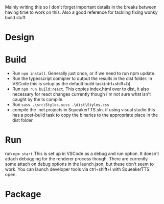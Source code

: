 Mainly writing this so I don't forget important details in the breaks between having time to work on this. 
Also a good reference for tackling fixing wonky build stuff.

# Design





# Build
* Run ```npm install```. Generally just once, or if we need to run npm update.
* Run the typesscript comipler to output the results in the dist folder. In VSCode this is setup as the default build task(ctrl+shift+b)
* Run ```npm run build:react```. This copies index.html over to dist, it also necessary for react changes currently though i'm not sure what isn't caught by the ts compile.
* Run ```sass .\src\Styles.scss .\dist\Styles.css```
* compile the .net projects in SqueakerTTS.sln. if using visual studio this has a post-build task to copy the binaries to the appropriate place in the dist folder.


# Run
run  ```npm start```
This is set up in VSCode as a debug and run option. 
It doesn't attach debugging for the renderer process though.
There are currently some attach on debug options in the launch.json, but these don't seem to work. You can launch developer tools via ctrl+shift+I with SqueakerTTS open.

# Package
